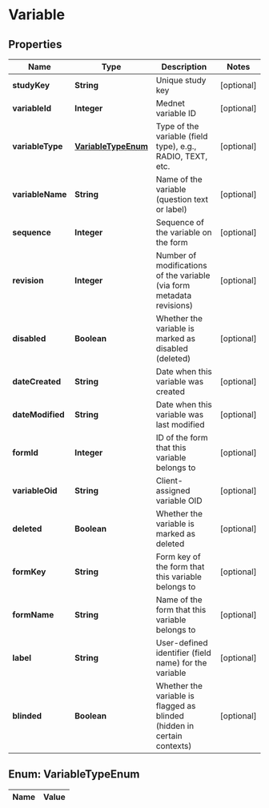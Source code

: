 

# Variable

## Properties

Name | Type | Description | Notes
------------ | ------------- | ------------- | -------------
**studyKey** | **String** | Unique study key |  [optional]
**variableId** | **Integer** | Mednet variable ID |  [optional]
**variableType** | [**VariableTypeEnum**](#VariableTypeEnum) | Type of the variable (field type), e.g., RADIO, TEXT, etc. |  [optional]
**variableName** | **String** | Name of the variable (question text or label) |  [optional]
**sequence** | **Integer** | Sequence of the variable on the form |  [optional]
**revision** | **Integer** | Number of modifications of the variable (via form metadata revisions) |  [optional]
**disabled** | **Boolean** | Whether the variable is marked as disabled (deleted) |  [optional]
**dateCreated** | **String** | Date when this variable was created |  [optional]
**dateModified** | **String** | Date when this variable was last modified |  [optional]
**formId** | **Integer** | ID of the form that this variable belongs to |  [optional]
**variableOid** | **String** | Client-assigned variable OID |  [optional]
**deleted** | **Boolean** | Whether the variable is marked as deleted |  [optional]
**formKey** | **String** | Form key of the form that this variable belongs to |  [optional]
**formName** | **String** | Name of the form that this variable belongs to |  [optional]
**label** | **String** | User-defined identifier (field name) for the variable |  [optional]
**blinded** | **Boolean** | Whether the variable is flagged as blinded (hidden in certain contexts) |  [optional]


## Enum: VariableTypeEnum

Name | Value
---- | -----




